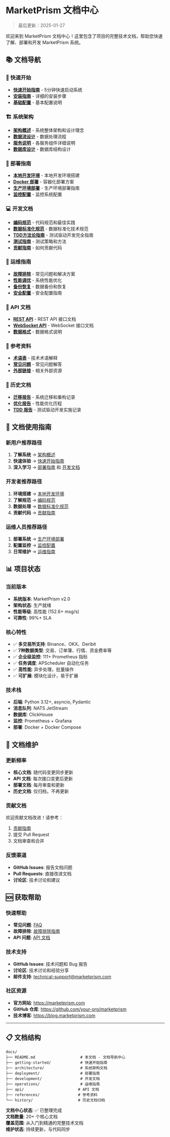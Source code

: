 # MarketPrism 文档中心

> 最后更新：2025-01-27

欢迎来到 MarketPrism 文档中心！这里包含了项目的完整技术文档，帮助您快速了解、部署和开发 MarketPrism 系统。

## 📚 文档导航

### 🚀 快速开始
- **[快速开始指南](getting-started/quick-start.md)** - 5分钟快速启动系统
- **[安装指南](getting-started/installation.md)** - 详细的安装步骤
- **[基础配置](getting-started/configuration.md)** - 基本配置说明

### 🏗️ 系统架构
- **[架构概述](architecture/overview.md)** - 系统整体架构和设计理念
- **[数据流设计](architecture/data-flow.md)** - 数据处理流程
- **[服务说明](architecture/services.md)** - 各服务组件详细说明
- **[数据库设计](architecture/database-schema.md)** - 数据库结构设计

### 🚢 部署指南
- **[本地开发环境](deployment/local-development.md)** - 本地开发环境搭建
- **[Docker 部署](deployment/docker-deployment.md)** - 容器化部署方案
- **[生产环境部署](deployment/production.md)** - 生产环境部署指南
- **[监控配置](deployment/monitoring.md)** - 监控系统配置

### 💻 开发文档
- **[编码规范](development/coding-standards.md)** - 代码规范和最佳实践
- **[数据标准化规范](development/data-normalization.md)** - 数据标准化技术规范
- **[TDD方法论指南](development/tdd_methodology_guide.md)** - 测试驱动开发完全指南
- **[测试指南](development/testing.md)** - 测试策略和方法
- **[贡献指南](development/contributing.md)** - 如何贡献代码

### 🔧 运维指南
- **[故障排除](operations/troubleshooting.md)** - 常见问题和解决方案
- **[性能调优](operations/performance-tuning.md)** - 系统性能优化
- **[备份恢复](operations/backup-recovery.md)** - 数据备份和恢复
- **[安全配置](operations/security.md)** - 安全配置指南

### 📡 API 文档
- **[REST API](api/rest-api.md)** - REST API 接口文档
- **[WebSocket API](api/websocket-api.md)** - WebSocket 接口文档
- **[数据格式](api/data-formats.md)** - 数据格式说明

### 📖 参考资料
- **[术语表](references/glossary.md)** - 技术术语解释
- **[常见问题](references/faq.md)** - 常见问题解答
- **[外部链接](references/external-links.md)** - 相关外部资源

### 📜 历史文档
- **[迁移报告](history/migration-reports/)** - 系统迁移和重构记录
- **[优化报告](history/optimization-reports/)** - 性能优化历程
- **[TDD 报告](history/tdd-reports/)** - 测试驱动开发实施记录

## 🎯 文档使用指南

### 新用户推荐路径
1. **了解系统** → [架构概述](architecture/overview.md)
2. **快速体验** → [快速开始指南](getting-started/quick-start.md)
3. **深入学习** → [部署指南](deployment/) 和 [开发文档](development/)

### 开发者推荐路径
1. **环境搭建** → [本地开发环境](deployment/local-development.md)
2. **了解规范** → [编码规范](development/coding-standards.md)
3. **数据处理** → [数据标准化规范](development/data-normalization.md)
4. **贡献代码** → [贡献指南](development/contributing.md)

### 运维人员推荐路径
1. **部署系统** → [生产环境部署](deployment/production.md)
2. **配置监控** → [监控配置](deployment/monitoring.md)
3. **日常维护** → [运维指南](operations/)

## 📊 项目状态

### 当前版本
- **系统版本**: MarketPrism v2.0
- **架构状态**: 生产就绪
- **性能等级**: 高性能 (152.6+ msg/s)
- **可靠性**: 99%+ SLA

### 核心特性
- ✅ **多交易所支持**: Binance、OKX、Deribit
- ✅ **7种数据类型**: 交易、订单簿、行情、资金费率等
- ✅ **企业级监控**: 111+ Prometheus 指标
- ✅ **任务调度**: APScheduler 自动化任务
- ✅ **高性能**: 异步处理，批量操作
- ✅ **可扩展**: 模块化设计，易于扩展

### 技术栈
- **后端**: Python 3.12+, asyncio, Pydantic
- **消息队列**: NATS JetStream
- **数据库**: ClickHouse
- **监控**: Prometheus + Grafana
- **部署**: Docker + Docker Compose

## 🔄 文档维护

### 更新频率
- **核心文档**: 随代码变更同步更新
- **API 文档**: 每次接口变更后更新
- **部署文档**: 每月审查和更新
- **历史文档**: 仅归档，不再更新

### 贡献文档
欢迎贡献文档改进！请参考：
1. [贡献指南](development/contributing.md)
2. 提交 Pull Request
3. 文档审查和合并

### 反馈渠道
- **GitHub Issues**: 报告文档问题
- **Pull Requests**: 直接改进文档
- **讨论区**: 技术讨论和建议

## 🆘 获取帮助

### 快速帮助
- **常见问题**: [FAQ](references/faq.md)
- **故障排除**: [故障排除指南](operations/troubleshooting.md)
- **API 问题**: [API 文档](api/)

### 技术支持
- **GitHub Issues**: 技术问题和 Bug 报告
- **讨论区**: 技术讨论和经验分享
- **邮件支持**: technical-support@marketprism.com

### 社区资源
- **官方网站**: https://marketprism.com
- **GitHub 仓库**: https://github.com/your-org/marketprism
- **技术博客**: https://blog.marketprism.com

---

## 📋 文档结构

```
docs/
├── README.md                    # 本文档 - 文档导航中心
├── getting-started/             # 快速开始指南
├── architecture/                # 系统架构文档
├── deployment/                  # 部署指南
├── development/                 # 开发文档
├── operations/                  # 运维指南
├── api/                        # API 文档
├── references/                 # 参考资料
└── history/                    # 历史文档归档
```

**文档中心状态**: ✅ 已整理完成  
**文档数量**: 20+ 个核心文档  
**覆盖范围**: 从入门到精通的完整技术文档  
**维护状态**: 持续更新，与代码同步